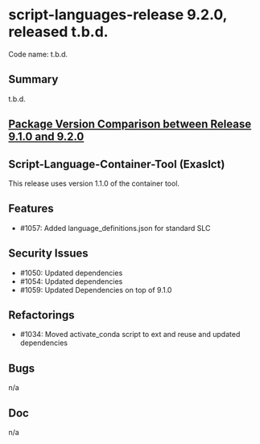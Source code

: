 # script-languages-release 9.2.0, released t.b.d.

Code name: t.b.d.

## Summary

t.b.d. 

## [Package Version Comparison between Release 9.1.0 and 9.2.0](package_diffs/9.2.0/README.md)

## Script-Language-Container-Tool (Exaslct)

This release uses version 1.1.0 of the container tool.

## Features

  - #1057: Added language_definitions.json for standard SLC


## Security Issues

 - #1050: Updated dependencies
 - #1054: Updated dependencies
 - #1059: Updated Dependencies on top of 9.1.0

## Refactorings

 - #1034: Moved activate_conda script to ext and reuse and updated dependencies

## Bugs

 n/a

## Doc

 n/a
